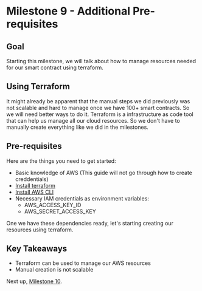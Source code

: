 # Milestone 9 - Additional Pre-requisites

## Goal
Starting this milestone, we will talk about how to manage resources needed for our smart contract using terraform.

## Using Terraform
It might already be apparent that the manual steps we did previously was not scalable and hard to manage once we have 100+ smart contracts. So we will need better ways to do it. Terraform is a infrastructure as code tool that can help us manage all our cloud resources. So we don't have to manually create everything like we did in the milestones.

## Pre-requisites
Here are the things you need to get started:
* Basic knowledge of AWS (This guide will not go through how to create creddentials)
* [Install terraform](https://developer.hashicorp.com/terraform/downloads)
* [Install AWS CLI](https://docs.aws.amazon.com/cli/latest/userguide/getting-started-install.html)
* Necessary IAM credentials as environment variables:
  * AWS_ACCESS_KEY_ID
  * AWS_SECRET_ACCESS_KEY


One we have these dependencies ready, let's starting creating our resources using terraform.

## Key Takeaways

* Terraform can be used to manage our AWS resources
* Manual creation is not scalable

Next up, [Milestone 10](README-Milestone10.md).
